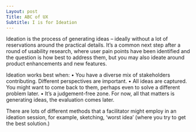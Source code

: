 ```yaml
---
Layout: post
Title: ABC of UX
Subtitle: I is for Ideation
---
```

Ideation is the process of generating ideas – ideally without a lot of reservations around the practical details. 
It’s a common next step after a round of usability research, where user pain points have been identified and the question is how best to address them, but you may also ideate around product enhancements and new features. 

Ideation works best when:
•	You have a diverse mix of stakeholders contributing. Different perspectives are important. 
•	All ideas are captured. You might want to come back to them, perhaps even to solve a different problem later. 
•	It’s a judgement-free zone. For now, all that matters is generating ideas, the evaluation comes later. 

There are lots of different methods that a facilitator might employ in an ideation session, for example, sketching, ‘worst idea’ (where you try to get the best solution.)
